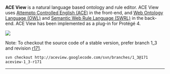**ACE View** is a natural language based
ontology and rule editor. ACE View uses [Attempto Controlled English (ACE)](http://attempto.ifi.uzh.ch) in the front-end, and
[Web Ontology Language (OWL)](http://www.w3.org/TR/owl2-overview/) and [Semantic Web Rule Language (SWRL)](http://www.w3.org/Submission/SWRL/)
in the back-end. ACE View has been implemented as a plug-in for Protégé 4.

[![](http://attempto.ifi.uzh.ch/aceview/images/aceview_overview.png)](http://attempto.ifi.uzh.ch/aceview/)


Note: To checkout the source code of a stable version, prefer branch 1\_3 and revision [r171](https://code.google.com/p/aceview/source/detail?r=171).

```
svn checkout http://aceview.googlecode.com/svn/branches/1_3@171 aceview-1_3-r171
```


---


